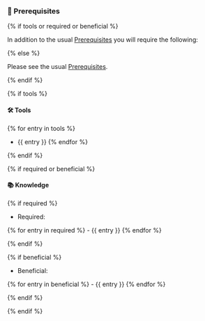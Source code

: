 ### 🧰 Prerequisites

{% if tools or required or beneficial %}

In addition to the usual [Prerequisites](../../prerequisites/nodejs) you will require the following:

{% else %}

Please see the usual [Prerequisites](../../prerequisites/nodejs).

{% endif %}

{% if tools %}

#### 🛠️  Tools

{% for entry in tools %}
  - {{ entry }}
{% endfor %}

{% endif %}

{% if required or beneficial %}

#### 📚 Knowledge

{% if required %}

- Required:

{% for entry in required %}
    - {{ entry }}
{% endfor %}

{% endif %}

{% if beneficial %}

- Beneficial:

{% for entry in beneficial %}
    - {{ entry }}
{% endfor %}

{% endif %}

{% endif %}


